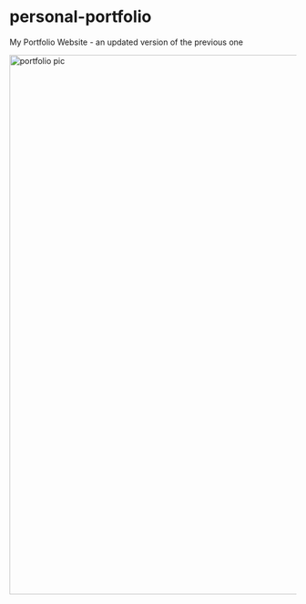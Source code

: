 # personal-portfolio
My Portfolio Website - an updated version of the previous one


<img width="946" alt="portfolio pic" src="https://github.com/JohnnyLouisTech/personal-porfolio/assets/29494723/d6d00797-2522-4f76-a13f-ce57e393584c">
